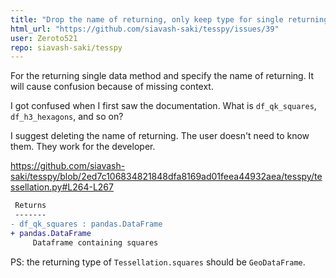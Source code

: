 ```yaml
---
title: "Drop the name of returning, only keep type for single returning method"
html_url: "https://github.com/siavash-saki/tesspy/issues/39"
user: Zeroto521
repo: siavash-saki/tesspy
---
```


For the returning single data method and specify the name of returning.
It will cause confusion because of missing context.

I got confused when I first saw the documentation.
What is `df_qk_squares`, `df_h3_hexagons`, and so on?

I suggest deleting the name of returning.
The user doesn't need to know them. They work for the developer.

https://github.com/siavash-saki/tesspy/blob/2ed7c106834821848dfa8169ad01feea44932aea/tesspy/tessellation.py#L264-L267

```diff
 Returns 
 ------- 
- df_qk_squares : pandas.DataFrame
+ pandas.DataFrame
     Dataframe containing squares 
```

PS: the returning type of `Tessellation.squares` should be `GeoDataFrame`.